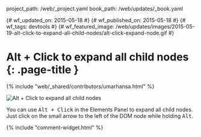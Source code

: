 project_path: /web/_project.yaml
book_path: /web/updates/_book.yaml

{# wf_updated_on: 2015-05-18 #}
{# wf_published_on: 2015-05-18 #}
{# wf_tags: devtools #}
{# wf_featured_image: /web/updates/images/2015-05-19-alt-click-to-expand-all-child-nodes/alt-click-expand-node.gif #}

# Alt + Click to expand all child nodes {: .page-title }

{% include "web/_shared/contributors/umarhansa.html" %}


<img src="/web/updates/images/2015-05-19-alt-click-to-expand-all-child-nodes/alt-click-expand-node.gif" alt="Alt + Click to expand all child nodes">

You can use <kbd class="kbd">Alt + Click</kbd> in the Elements Panel to expand all child nodes. Just click on the small arrow to the left of the DOM node while holding <kbd class="kbd">Alt</kbd>.


{% include "comment-widget.html" %}
